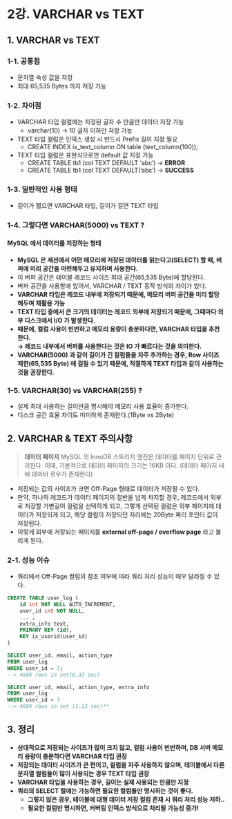 # 2강. VARCHAR vs TEXT

## 1. VARCHAR vs TEXT

### 1-1. 공통점

* 문자열 속성 값을 저장
* 최대 65,535 Bytes 까지 저장 가능

### 1-2. 차이점

* VARCHAR 타입 컬럼에는 지정된 글자 수 만큼만 데이터 저장 가능
  * varchar(10) → 10 글자 이하만 저장 가능
* TEXT 타입 컬럼은 인덱스 생성 시 반드시 Prefix 길이 지정 필요
  * CREATE INDEX ix\_text\_column ON table (text\_column(100));
* TEXT 타입 컬럼은 표현식으로만 default 값 지정 가능
  * CREATE TABLE tb1 (col TEXT DEFAULT ‘abc’) → **ERROR**
  * CREATE TABLE tb1 (col TEXT DEFAULT(’abc’) → **SUCCESS**

### 1-3. 일반적인 사용 형태

* 길이가 짧으면 VARCHAR 타입, 길이가 길면 TEXT 타입

### 1-4. 그렇다면 VARCHAR(5000) vs TEXT ?

#### **MySQL 에서 데이터를 저장하는 형태**

* **MySQL 은 세션에서 어떤 메모리에 저장된 데이터를 읽는다고(SELECT) 할 때, 버퍼에 미리 공간을 마련해두고 유지하며 사용한다.**
* 이 버퍼 공간은 테이블 레코드 사이즈 최대 공간(65,535 Byte)에 할당된다.
* 버퍼 공간을 사용함에 있어서, VARCHAR / TEXT 동작 방식의 차이가 있다.
* **VARCHAR 타입은 레코드 내부에 저장되기 때문에, 메모리 버퍼 공간을 미리 할당해두며 재활용 가능**
* **TEXT 타입 중에서 큰 크기의 데이터는 레코드 외부에 저장되기 때문에, 그때마다 외부 디스크에서 I/O 가 발생한다.**&#x20;
* **때문에, 컬럼 사용이 빈번하고 메모리 용량이 충분하다면, VARCHAR 타입을 추천한다.** \
  **→ 레코드 내부에서 버퍼를 사용한다는 것은 IO 가 빠르다는 것을 의미한다.**
* **VARCHAR(5000) 과 같이 길이가 긴 컬럼들을 자주 추가하는 경우, Row 사이즈 제한(65,535 Byte) 에 걸릴 수 있기 때문에, 적절하게 TEXT 타입과 같이 사용하는 것을 권장한다.**

### 1-5. VARCHAR(30) vs VARCHAR(255) ?

* 실제 최대 사용하는 길이만큼 명시해야 메모리 사용 효율이 증가한다.
* 디스크 공간 효율 차이도 미미하게 존재한다.(1Byte vs 2Byte)

## 2. VARCHAR & TEXT 주의사항

> **데이터 페이지** MySQL 의 InnoDB 스토리지 엔진은 데이터를 페이지 단위로 관리한다. 이때, 기본적으로 데이터 페이지의 크기는 16KB 이다. (데이터 페이지 내에 데이터 로우가 존재한다)

* 저장되는 값의 사이즈가 크면 Off-Page 형태로 데이터가 저장될 수 있다.
* 만약, 하나의 레코드가 데이터 페이지의 절반을 넘게 차지할 경우, 레코드에서 외부로 저장할 가변길이 컬럼을 선택하게 되고, 그렇게 선택된 컬럼은 외부 페이지에 데이터가 저장되게 되고, 해당 컬럼이 저장되던 자리에는 20Byte 짜리 포인터 값이 저장된다.
* 이렇게 외부에 저장되는 페이지를 **external off-page / overflow page** 라고 불리게 된다.

### 2-1. 성능 이슈

* 쿼리에서 Off-Page 컬럼의 참조 여부에 따라 쿼리 처리 성능이 매우 달라질 수 있다.

```sql
CREATE TABLE user_log (
	id int NOT NULL AUTO_INCREMENT,
	user_id int NOT NULL,
	... ,
	extra_info text,
	PRIMARY KEY (id), 
	KEY ix_userid(user_id) 
)

SELECT user_id, email, action_type
FROM user_log
WHERE user_id = 7;
--> 4684 rows in set(0.32 sec) 

SELECT user_id, email, action_type, extra_info
FROM user_log
WHERE user_id = 7
--> 4684 rows in set (1.23 sec)** 
```

## 3. 정리

* **상대적으로 저장되는 사이즈가 많이 크지 않고, 컬럼 사용이 빈번하며, DB 서버 메모리 용량이 충분하다면 VARCHAR 타입 권장**
* **저장되는 데이터 사이즈가 큰 편이고, 컬럼을 자주 사용하지 않으며, 테이블에서 다른 문자열 컬럼들이 많이 사용되는 경우 TEXT 타입 권장**
* **VARCHAR 타입을 사용하는 경우, 길이는 실제 사용되는 만큼만 지정**
* **쿼리의 SELECT 절에는 가능하면 필요한 컬럼들만 명시하는 것이 좋다.**
  * **그렇지 않은 경우, 테이블에 대형 데이터 저장 컬럼 존재 시 쿼리 처리 성능 저하..**
  * **필요한 컬럼만 명시하면, 커버링 인덱스 방식으로 처리될 가능성 증가!**
